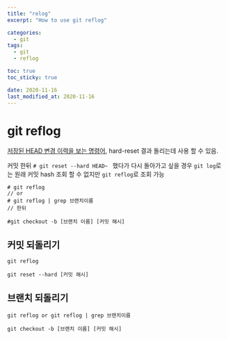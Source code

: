 ```yaml
---
title: "relog"
excerpt: "How to use git reflog"

categories:
  - git
tags:
  - git
  - reflog

toc: true
toc_sticky: true

date: 2020-11-16
last_modified_at: 2020-11-16
---
```


# git reflog
[저장된 HEAD 변경 이력을 보는 명령어](http://git-scm.com/docs/git-reflog), hard-reset 결과 돌리는데 사용 할 수 있음.

커밋 한뒤 `# git reset --hard HEAD~ ` 했다가 다시 돌아가고 싶을 경우 `git log`로는 원래 커밋 hash 조회 할 수 없지만 `git reflog`로 조회 가능

```
# git reflog 
// or
# git reflog | grep 브랜치이름
// 한뒤 

#git checkout -b [브랜치 이름] [커밋 해시]
```

## 커밋 되돌리기
```
git reflog

git reset --hard [커밋 해시]
```

## 브랜치 되돌리기
```
git reflog or git reflog | grep 브랜치이름

git checkout -b [브랜치 이름] [커밋 해시]
```
